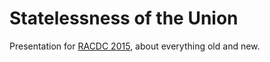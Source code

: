 # Statelessness of the Union

Presentation for [RACDC 2015](https://racdc.eventbrite.com), about everything old and new.
